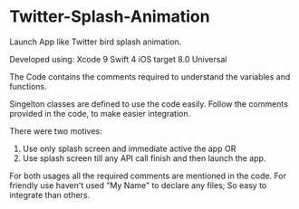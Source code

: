 # Twitter-Splash-Animation
Launch App like Twitter bird splash animation.

Developed using:
Xcode 9
Swift 4
iOS target 8.0
Universal

The Code contains the comments required to understand the variables and functions.

Singelton classes are defined to use the code easily. Follow the comments provided in the code, to make easier integration.

There were two motives:
1. Use only splash screen and immediate active the app
OR
2. Use splash screen till any API call finish and then launch the app.

For both usages all the required comments are mentioned in the code. For friendly use haven't used "My Name" to declare any files; So easy to integrate than others.
